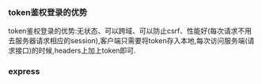 ### token鉴权登录的优势

token鉴权登录的优势:无状态、可以跨域、可以防止csrf、性能好(每次请求不用去服务器请求相应的session),客户端只需要将token存入本地,每次访问服务端(请求接口)的时候,headers上加上token即可.

### express